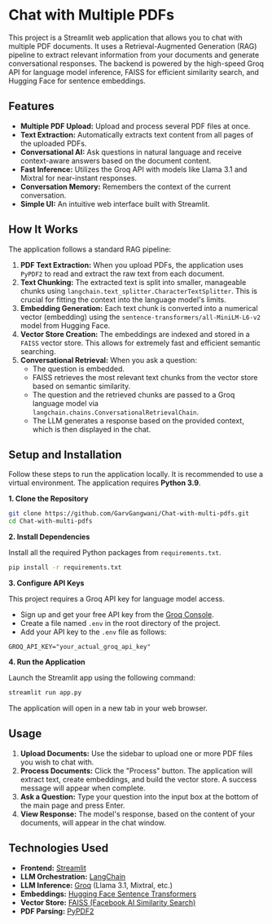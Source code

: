 # Chat with Multiple PDFs

This project is a Streamlit web application that allows you to chat with multiple PDF documents. It uses a Retrieval-Augmented Generation (RAG) pipeline to extract relevant information from your documents and generate conversational responses. The backend is powered by the high-speed Groq API for language model inference, FAISS for efficient similarity search, and Hugging Face for sentence embeddings.

## Features

- **Multiple PDF Upload:** Upload and process several PDF files at once.
- **Text Extraction:** Automatically extracts text content from all pages of the uploaded PDFs.
- **Conversational AI:** Ask questions in natural language and receive context-aware answers based on the document content.
- **Fast Inference:** Utilizes the Groq API with models like Llama 3.1 and Mixtral for near-instant responses.
- **Conversation Memory:** Remembers the context of the current conversation.
- **Simple UI:** An intuitive web interface built with Streamlit.

## How It Works

The application follows a standard RAG pipeline:

1.  **PDF Text Extraction:** When you upload PDFs, the application uses `PyPDF2` to read and extract the raw text from each document.
2.  **Text Chunking:** The extracted text is split into smaller, manageable chunks using `langchain.text_splitter.CharacterTextSplitter`. This is crucial for fitting the context into the language model's limits.
3.  **Embedding Generation:** Each text chunk is converted into a numerical vector (embedding) using the `sentence-transformers/all-MiniLM-L6-v2` model from Hugging Face.
4.  **Vector Store Creation:** The embeddings are indexed and stored in a `FAISS` vector store. This allows for extremely fast and efficient semantic searching.
5.  **Conversational Retrieval:** When you ask a question:
    - The question is embedded.
    - FAISS retrieves the most relevant text chunks from the vector store based on semantic similarity.
    - The question and the retrieved chunks are passed to a Groq language model via `langchain.chains.ConversationalRetrievalChain`.
    - The LLM generates a response based on the provided context, which is then displayed in the chat.

## Setup and Installation

Follow these steps to run the application locally. It is recommended to use a virtual environment. The application requires **Python 3.9**.

**1. Clone the Repository**

```bash
git clone https://github.com/GarvGangwani/Chat-with-multi-pdfs.git
cd Chat-with-multi-pdfs
```

**2. Install Dependencies**

Install all the required Python packages from `requirements.txt`.

```bash
pip install -r requirements.txt
```

**3. Configure API Keys**

This project requires a Groq API key for language model access.

-   Sign up and get your free API key from the [Groq Console](https://console.groq.com/keys).
-   Create a file named `.env` in the root directory of the project.
-   Add your API key to the `.env` file as follows:

```
GROQ_API_KEY="your_actual_groq_api_key"
```

**4. Run the Application**

Launch the Streamlit app using the following command:

```bash
streamlit run app.py
```

The application will open in a new tab in your web browser.

## Usage

1.  **Upload Documents:** Use the sidebar to upload one or more PDF files you wish to chat with.
2.  **Process Documents:** Click the "Process" button. The application will extract text, create embeddings, and build the vector store. A success message will appear when complete.
3.  **Ask a Question:** Type your question into the input box at the bottom of the main page and press Enter.
4.  **View Response:** The model's response, based on the content of your documents, will appear in the chat window.

## Technologies Used

-   **Frontend:** [Streamlit](https://streamlit.io/)
-   **LLM Orchestration:** [LangChain](https://www.langchain.com/)
-   **LLM Inference:** [Groq](https://groq.com/) (Llama 3.1, Mixtral, etc.)
-   **Embeddings:** [Hugging Face Sentence Transformers](https://huggingface.co/sentence-transformers)
-   **Vector Store:** [FAISS (Facebook AI Similarity Search)](https://github.com/facebookresearch/faiss)
-   **PDF Parsing:** [PyPDF2](https://pypi.org/project/PyPDF2/)
